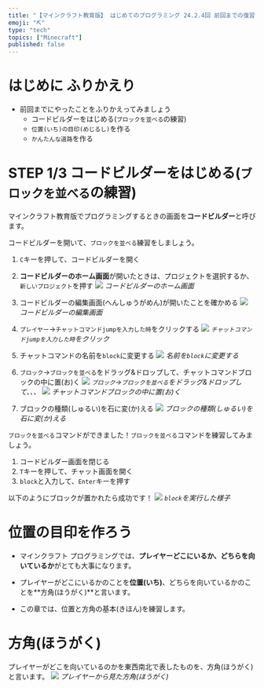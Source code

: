 ```yaml
---
title: "【マインクラフト教育版】 はじめてのプログラミング 24.2.4回 前回までの復習"
emoji: "⛏️"
type: "tech"
topics: ["Minecraft"]
published: false
---
```


# はじめに ふりかえり
- 前回までにやったことをふりかえってみましょう
  - コードビルダーをはじめる(`ブロックを並べる`の練習)
  - `位置(いち)の目印(めじるし)`を作る
  - `かんたんな道路`を作る

# STEP 1/3 コードビルダーをはじめる(`ブロックを並べる`の練習)
マインクラフト教育版でプログラミングするときの画面を**コードビルダー**と呼びます。

コードビルダーを開いて、`ブロックを並べる`練習をしましょう。

1. `C`キーを押して、コードビルダーを開く
2. **コードビルダーのホーム画面**が開いたときは、プロジェクトを選択するか、`新しいプロジェクト`を押す
![](/images/10_tnt_road/code_builder_home.png)
*コードビルダーのホーム画面*

1. コードビルダーの編集画面(へんしゅうがめん)が開いたことを確かめる
![](/images/10_tnt_road/2024-01-05-07-31-09.png)
*コードビルダーの編集画面*

1. `プレイヤー`->`チャットコマンドjumpを入力した時`をクリックする
![](/images/10_tnt_road/chatcommand.png)
*`チャットコマンドjumpを入力した時`をクリック*

1. チャットコマンドの名前を`block`に変更する
![](/images/10_tnt_road/2024-01-05-07-37-50.png)
*名前を`block`に変更する*

1. `ブロック`->`ブロックを並べる`をドラッグ&ドロップして、チャットコマンドブロックの中に置(お)く
![](/images/10_tnt_road/block_wo_naraberu.png)
*`ブロック`->`ブロックを並べる`をドラッグ&ドロップして、、、*
![](/images/10_tnt_road/2024-01-05-07-43-20.png)
*チャットコマンドブロックの中に置(お)く*

1. ブロックの種類(しゅるい)を石に変(か)える
![](/images/10_tnt_road/block_type_to_stone.png)
*ブロックの種類(しゅるい)を石に変(か)える*


`ブロックを並べる`コマンドができました！`ブロックを並べる`コマンドを練習してみましょう。

1. コードビルダー画面を閉じる
2. `T`キーを押して、チャット画面を開く
3. `block`と入力して、`Enter`キーを押す

以下のようにブロックが置かれたら成功です！
![](/images/build_town-00-review_axis_and_simple_road/2024-02-01-06-25-47.png)
*`block`を実行した様子*

# 位置の目印を作ろう
- マインクラフト プログラミングでは、**プレイヤーどこにいるか、どちらを向いているか**がとても大事になります。



- プレイヤーがどこにいるかのことを**位置(いち)**、どちらを向いているかのことを**方角(ほうがく)**と言います。
- この章では、位置と方角の基本(きほん)を練習します。

# 方角(ほうがく)
プレイヤーがどこを向いているのかを東西南北で表したものを、方角(ほうがく)と言います。
![](/images/00_axis/direction.png)
*プレイヤーから見た方角(ほうがく)*